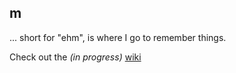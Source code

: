 ## m

... short for "ehm", is where I go to remember things.

Check out the _(in progress)_ [wiki](https://github.com/eirikove/m/wiki)
